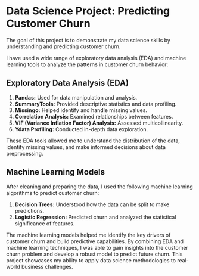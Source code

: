 # Data Science Project: Predicting Customer Churn

The goal of this project is to demonstrate my data science skills by understanding and predicting customer churn.

I have used a wide range of exploratory data analysis (EDA) and machine learning tools to analyze the patterns in customer churn behavior:

## Exploratory Data Analysis (EDA)

1. **Pandas:** Used for data manipulation and analysis. 
2. **SummaryTools:** Provided descriptive statistics and data profiling. 
3. **Missingo:** Helped identify and handle missing values.
4. **Correlation Analysis:** Examined relationships between features.
5. **VIF (Variance Inflation Factor) Analysis:** Assessed multicollinearity.
6. **Ydata Profiling:** Conducted in-depth data exploration.

These EDA tools allowed me to understand the distribution of the data, identify missing values, and make informed decisions about data preprocessing.

## Machine Learning Models
After cleaning and preparing the data, I used the following machine learning algorithms to predict customer churn:

1. **Decision Trees:** Understood how the data can be split to make predictions.
2. **Logistic Regression:** Predicted churn and analyzed the statistical significance of features.

The machine learning models helped me identify the key drivers of customer churn and build predictive capabilities.
By combining EDA and machine learning techniques, I was able to gain insights into the customer churn problem and develop a robust model to predict future churn. This project showcases my ability to apply data science methodologies to real-world business challenges.